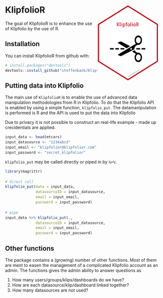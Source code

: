 # KlipfolioR <img src="man/figs/KlipfolioR.png" align="right" height = 250 width = 200 />

The goal of KlipfolioR is to enhance the use of Klipfolio by the use of R.



## Installation

You can install KlipfolioR from github with:


``` r
# install.packages("devtools")
devtools::install_github("steffenbank/KlipfolioR")
```

## Putting data into Klipfolio

The main use of `KlipfolioR` is to enable the use of advanced data manipulation methodologies from R in Klipfolio. To do that the Klipfolio API is enabled by using a simple function, `klipfolio_put`. The datamanipulation is performed is R and the API is used to put the data into Klipfolio

Due to privacy it is not possible to construct an real-life example - made up crecidentials are applied.  

``` r
input_data <- head(mtcars)
input_datasource <- "1234abcd"
input_email <- "klipfolior@klipfolior.com"
input_password <- "secret_klipfolior"
```


`klipfolio_put` may be called directly or piped in by `%>%`:

``` r
library(magrittr)

# direct call
klipfolio_put(data = input_data, 
              datasourceID = input_datasource, 
              email = input_email, 
              password = input_password)
              
# pipe
input_data %>% klipfolio_put(., 
              datasourceID = input_datasource, 
              email = input_email, 
              password = input_password)

```

## Other functions
The package contains a (growing) number of other functions. Most of them are ment to easen the management of a complicated Klipfolio account as an admin. The functions gives the admin ability to answer questions as

1. How many users/groups/klips/dashboards do we have?
2. How are each datasource/klip/dashboard linked together?
3. How many datasources are not used?



